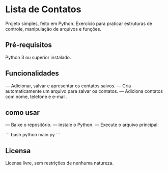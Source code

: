 # Lista de Contatos

Projeto simples, feito em Python.
Exercício para praticar estruturas de controle, manipulação de arquivos e funções.

## Pré-requisitos

Python 3 ou superior instalado.

## Funcionalidades

— Adicionar, salvar e apresentar os contatos salvos.
— Cria automaticamente um arquivo para salvar os contatos.
— Adiciona contatos com nome, telefone e e-mail.

## como usar

— Baixe o repositório.
— instale o Python.
— Execute o arquivo principal:

´´´ bash
python main.py
´´´

## Licensa

Licensa livre, sem restrições de nenhuma natureza.
